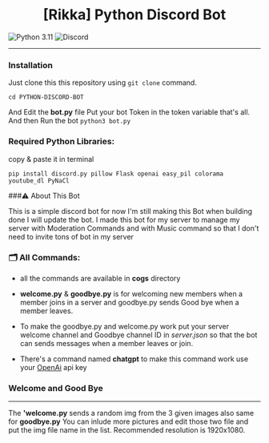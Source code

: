 <h1 align="center">[Rikka] Python Discord Bot</h1>

<div>
<img alt="Python 3.11" src="https://img.shields.io/badge/Python-3.10_|_3.11-blue">
<img alt="Discord" src="https://img.shields.io/pypi/v/discord.py.svg">
</div>

----------


### Installation

Just clone this this repository using `git clone` command.

`cd PYTHON-DISCORD-BOT`

And Edit the **bot.py** file Put your bot Token in the token variable that's all.
And then Run the bot 
`python3 bot.py`


### Required Python Libraries:
 copy & paste it in terminal 

`pip install discord.py pillow Flask openai easy_pil colorama youtube_dl PyNaCl`


###⚠️ About This Bot

This is a simple discord bot for now I'm still making this Bot when building done I will update the bot. I made this bot for my server to manage my server with Moderation Commands and with Music command so that I don't need to invite tons of bot in my server

### 🗂 All Commands:
 - all the commands are available in **cogs** directory
 - **welcome.py** & **goodbye.py** is for welcoming new members when a member joins in a server and goodbye.py sends Good bye when a member leaves.

 - To make the goodbye.py and welcome.py work put your server welcome channel and Goodbye channel ID in _server.json_ so that the bot can sends messages when a member leaves or join.

 - There's a command named **chatgpt** to make this command work use your <a href="https://openai.com">OpenAi</a> api key


### Welcome and Good Bye
----------
The **'welcome.py** sends a random img from the 3 given images also same for **goodbye.py**
You can inlude more pictures and edit those two file and put the img file name in the list. Recommended resolution is 1920x1080.



